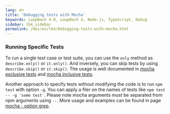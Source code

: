 ```yaml
---
lang: en
title: 'Debugging tests with Mocha'
keywords: LoopBack 4.0, LoopBack 4, Node.js, TypeScript, Debug
sidebar: lb4_sidebar
permalink: /doc/en/lb4/Debugging-tests-with-mocha.html
---
```


### Running Specific Tests

To run a single test case or test suite, you can use the `only` method as
`describe.only()` or `it.only()`. And inversely, you can skip tests by using
`describe.skip()` or `it.skip()`. The usage is well documented in
[mocha exclusive tests](https://mochajs.org/#exclusive-tests) and
[mocha inclusive tests](https://mochajs.org/#inclusive-tests).

Another approach to specify tests without modifying the code is to run
`npm test` with option `-g`. You can apply a filer on the names of tests like
`npm test -- -g 'some test'`. Please note mocha arguments must be separated from
npm arguments using `--`. More usage and examples can be found in page
[mocha - option grep](https://mochajs.org/#-grep-regexp-g-regexp).
